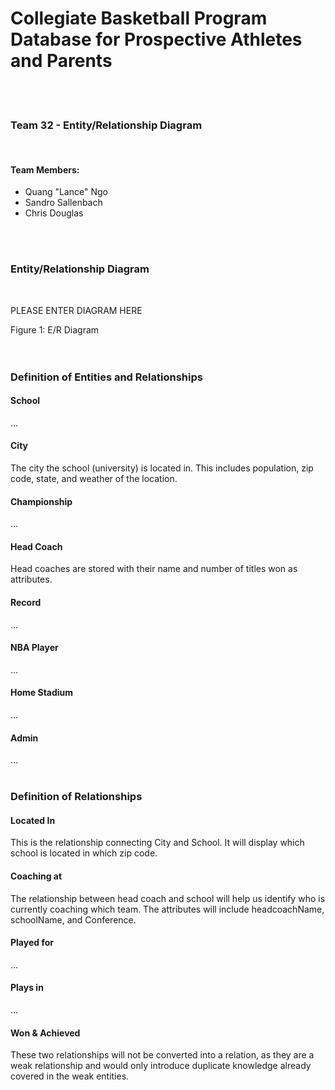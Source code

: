 # Collegiate Basketball Program Database for Prospective Athletes and Parents
<br>
<br>

### Team 32 - Entity/Relationship Diagram
<br>

#### Team Members:
* Quang "Lance" Ngo
* Sandro Sallenbach
* Chris Douglas
<br>
<br>

### Entity/Relationship Diagram
<br>

PLEASE ENTER DIAGRAM HERE
<br>

Figure 1: E/R Diagram
<br>
<br>
<br>

### Definition of Entities and Relationships

#### School
...
<br>

#### City
The city the school (university) is located in. This includes population, zip code, state, and weather of the location.
<br>

#### Championship
...
<br>

#### Head Coach
Head coaches are stored with their name and number of titles won as attributes.
<br>

#### Record
...
<br>

#### NBA Player
...
<br>

#### Home Stadium
...
<br>

#### Admin
...
<br>
<br>

### Definition of Relationships

#### Located In
This is the relationship connecting City and School. It will display which school is located in which zip code.
<br>

#### Coaching at
The relationship between head coach and school will help us identify who is currently coaching which team. The attributes will include headcoachName, schoolName, and Conference.
<br>

#### Played for
...
<br>

#### Plays in
...
<br>

#### Won & Achieved
These two relationships will not be converted into a relation, as they are a weak relationship and would only introduce duplicate knowledge already covered in the weak entities.
